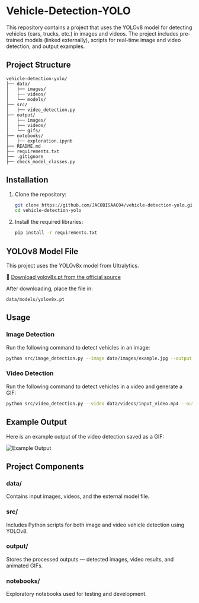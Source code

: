 # Vehicle-Detection-YOLO

This repository contains a project that uses the YOLOv8 model for detecting vehicles (cars, trucks, etc.) in images and videos. The project includes pre-trained models (linked externally), scripts for real-time image and video detection, and output examples.

## Project Structure

```
vehicle-detection-yolo/
├── data/
│   ├── images/
│   ├── videos/
│   └── models/
├── src/
│   ├── video_detection.py
├── output/
│   ├── images/
│   ├── videos/
│   └── gifs/
├── notebooks/
│   ├── exploration.ipynb
├── README.md
├── requirements.txt
├── .gitignore
├── check_model_classes.py
```

## Installation

1. Clone the repository:
   ```bash
   git clone https://github.com/JACOBISAAC04/vehicle-detection-yolo.git
   cd vehicle-detection-yolo
   ```

2. Install the required libraries:
   ```bash
   pip install -r requirements.txt
   ```

## YOLOv8 Model File

This project uses the YOLOv8x model from Ultralytics.

🔗 [Download yolov8x.pt from the official source](https://github.com/ultralytics/assets/releases/latest)

After downloading, place the file in:

```
data/models/yolov8x.pt
```

## Usage

### Image Detection

Run the following command to detect vehicles in an image:
```bash
python src/image_detection.py --image data/images/example.jpg --output output/images/output_image.jpg
```

### Video Detection

Run the following command to detect vehicles in a video and generate a GIF:
```bash
python src/video_detection.py --video data/videos/input_video.mp4 --output_video output/videos/output_video.mp4 --output_gif output/gifs/output_video.gif
```

## Example Output

Here is an example output of the video detection saved as a GIF:

![Example Output](output/gifs/output_video.gif)

## Project Components

### data/
Contains input images, videos, and the external model file.

### src/
Includes Python scripts for both image and video vehicle detection using YOLOv8.

### output/
Stores the processed outputs — detected images, video results, and animated GIFs.

### notebooks/
Exploratory notebooks used for testing and development.
